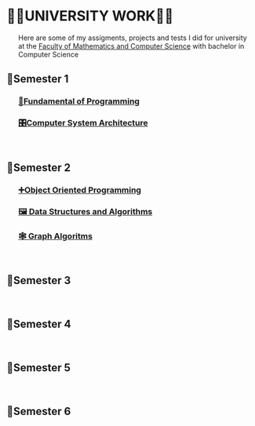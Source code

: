 
<!DOCTYPE html>
<html>
<body>
	<h1> 👩‍💻UNIVERSITY WORK👩‍💻</h1>
	<ul>Here are some of my assigments, projects and tests I did for university at the <a href = "https://www.ubbcluj.ro/en/facultati/matematica_informatica">Faculty of Mathematics and Computer Science</a> with bachelor in Computer Science</ul>
<h2 title="10.2020-02.2021"> 📌Semester 1 </h2>
	<ul>
	<h3> <a href = "https://github.com/916-Maria-Popescu/Fundamental-of-Programming">  &#128013;Fundamental of Programming </a> </h3>
	<h3> <a href = "https://github.com/916-Maria-Popescu/Computer-System-Architecture"> 🎛Computer System Architecture </a> </h3>
	</ul>	
<br>
<h2 title = "03.2021-05.2021"> 📌Semester 2 </h2>
	<ul>
	<h3> <a href = "https://github.com/916-Maria-Popescu/Object-Oriented-Programming"> &#10133;Object Oriented Programming </a> </h3>
	<h3> <a href = "https://github.com/916-Maria-Popescu/Data-Structures-and-Algorithms">🖼 Data Structures and Algorithms </a> </h3>
	<h3> <a href = "https://github.com/916-Maria-Popescu/Graphs-Algorithms">🕸 Graph Algoritms </a> </h3>
	</ul>	
<br>
<h2 title = "10.2021-02.2022"> 📌Semester 3 </h2>
<br>
<h2 title = "03.2022-05.2022"> 📌Semester 4 </h2>
<br>
<h2 title = "10.2022-02.2023"> 📌Semester 5 </h2>
<br>
<h2 title = "03.2023-05.2023"> 📌Semester 6 </h2>

</body>
</html>
